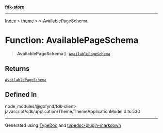 [**fdk-store**](../../../README.md)
***

[Index](../../../API.md) > [theme](../../README.md) > [<internal>](../README.md) > AvailablePageSchema

# Function: AvailablePageSchema

> **AvailablePageSchema**(): [`AvailablePageSchema`](../type-aliases/type-alias.AvailablePageSchema.md)

## Returns

[`AvailablePageSchema`](../type-aliases/type-alias.AvailablePageSchema.md)

## Defined In

node\_modules/@gofynd/fdk-client-javascript/sdk/application/Theme/ThemeApplicationModel.d.ts:530

***
Generated using [TypeDoc](https://typedoc.org/) and [typedoc-plugin-markdown](https://www.npmjs.com/package/typedoc-plugin-markdown)
